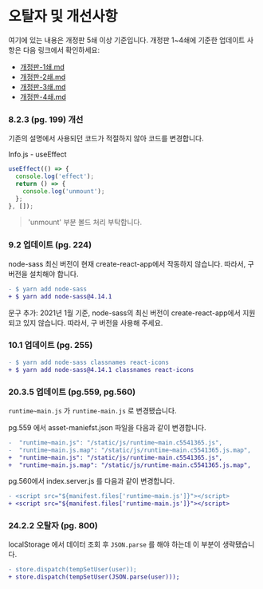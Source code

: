 # 오탈자 및 개선사항

여기에 있는 내용은 개정판 5쇄 이상 기준입니다.
개정판 1~4쇄에 기준한 업데이트 사항은 다음 링크에서 확인하세요:

- [개정판-1쇄.md](https://github.com/velopert/learning-react/blob/master/_old_corrections/%EA%B0%9C%EC%A0%95%ED%8C%90-1%EC%87%84.md)
- [개정판-2쇄.md](https://github.com/velopert/learning-react/blob/master/_old_corrections/%EA%B0%9C%EC%A0%95%ED%8C%90-2%EC%87%84.md)
- [개정판-3쇄.md](https://github.com/velopert/learning-react/blob/master/_old_corrections/%EA%B0%9C%EC%A0%95%ED%8C%90-3%EC%87%84.md)
- [개정판-4쇄.md](https://github.com/velopert/learning-react/blob/master/_old_corrections/%EA%B0%9C%EC%A0%95%ED%8C%90-4%EC%87%84.md)

### 8.2.3 (pg. 199) 개선

기존의 설명에서 사용되던 코드가 적절하지 않아 코드를 변경합니다.

Info.js - useEffect

```javascript
useEffect(() => {
  console.log('effect');
  return () => {
    console.log('unmount');
  };
}, []);
```

> 'unmount' 부분 볼드 처리 부탁합니다.

### 9.2 업데이트 (pg. 224)

node-sass 최신 버전이 현재 create-react-app에서 작동하지 않습니다. 따라서, 구버전을 설치해야 합니다.

```diff
- $ yarn add node-sass
+ $ yarn add node-sass@4.14.1
```

문구 추가: 2021년 1월 기준, node-sass의 최신 버전이 create-react-app에서 지원되고 있지 않습니다. 따라서, 구 버전을 사용해 주세요.

### 10.1 업데이트 (pg. 255)

```diff
- $ yarn add node-sass classnames react-icons
+ $ yarn add node-sass@4.14.1 classnames react-icons
```

### 20.3.5 업데이트 (pg.559, pg.560)

`runtime~main.js` 가 `runtime-main.js` 로 변경됐습니다.

pg.559 에서 asset-maniefst.json 파일을 다음과 같이 변경합니다.

```diff
-  "runtime~main.js": "/static/js/runtime~main.c5541365.js",
-  "runtime~main.js.map": "/static/js/runtime~main.c5541365.js.map",
+  "runtime~main.js": "/static/js/runtime-main.c5541365.js",
+  "runtime~main.js.map": "/static/js/runtime-main.c5541365.js.map",
```

pg.560에서 index.server.js 를 다음과 같이 변경합니다.

```diff
- <script src="${manifest.files['runtime~main.js']}"></script>
+ <script src="${manifest.files['runtime-main.js']}"></script>
```

### 24.2.2 오탈자 (pg. 800)

localStorage 에서 데이터 조회 후 `JSON.parse` 를 해야 하는데 이 부분이 생략됐습니다.

```diff
- store.dispatch(tempSetUser(user));
+ store.dispatch(tempSetUser(JSON.parse(user)));
```
